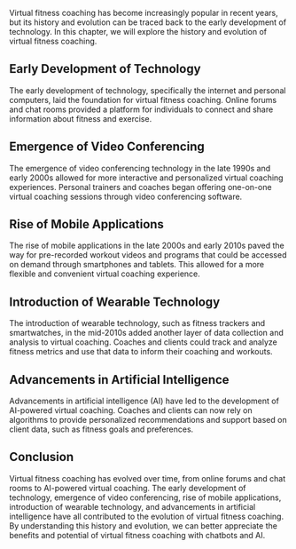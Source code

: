 
Virtual fitness coaching has become increasingly popular in recent years, but its history and evolution can be traced back to the early development of technology. In this chapter, we will explore the history and evolution of virtual fitness coaching.

Early Development of Technology
-------------------------------

The early development of technology, specifically the internet and personal computers, laid the foundation for virtual fitness coaching. Online forums and chat rooms provided a platform for individuals to connect and share information about fitness and exercise.

Emergence of Video Conferencing
-------------------------------

The emergence of video conferencing technology in the late 1990s and early 2000s allowed for more interactive and personalized virtual coaching experiences. Personal trainers and coaches began offering one-on-one virtual coaching sessions through video conferencing software.

Rise of Mobile Applications
---------------------------

The rise of mobile applications in the late 2000s and early 2010s paved the way for pre-recorded workout videos and programs that could be accessed on demand through smartphones and tablets. This allowed for a more flexible and convenient virtual coaching experience.

Introduction of Wearable Technology
-----------------------------------

The introduction of wearable technology, such as fitness trackers and smartwatches, in the mid-2010s added another layer of data collection and analysis to virtual coaching. Coaches and clients could track and analyze fitness metrics and use that data to inform their coaching and workouts.

Advancements in Artificial Intelligence
---------------------------------------

Advancements in artificial intelligence (AI) have led to the development of AI-powered virtual coaching. Coaches and clients can now rely on algorithms to provide personalized recommendations and support based on client data, such as fitness goals and preferences.

Conclusion
----------

Virtual fitness coaching has evolved over time, from online forums and chat rooms to AI-powered virtual coaching. The early development of technology, emergence of video conferencing, rise of mobile applications, introduction of wearable technology, and advancements in artificial intelligence have all contributed to the evolution of virtual fitness coaching. By understanding this history and evolution, we can better appreciate the benefits and potential of virtual fitness coaching with chatbots and AI.
